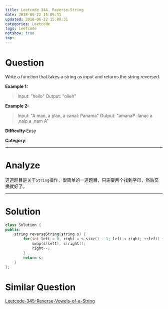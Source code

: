 ```yaml
---
title: Leetcode 344. Reverse-String
date: 2018-06-22 15:09:31
updated: 2018-06-22 15:09:31
categories: Leetcode
tags: Leetcode
notshow: true
top:
---
```


# Question

Write a function that takes a string as input and returns the string reversed.

**Example 1:**

> Input: "hello"
> Output: "olleh"

**Example 2:**
> Input: "A man, a plan, a canal: Panama"
> Output: "amanaP :lanac a ,nalp a ,nam A"

**Difficulty**:Easy

**Category**:

<!--more-->
******

# Analyze

这道题目是关于`String`操作，很简单的一道题目，只需要两个找到字母，然后交换就好了。
******

# Solution

```cpp
class Solution {
public:
    string reverseString(string s) {
        for(int left = 0, right = s.size() - 1; left < right; ++left) {
            swap(s[left], s[right]);
            right--;
        }
        return s;
    }
};
```

# Similar Question

[Leetcode-345-Reverse-Vowels-of-a-String](../Leetcode-345-Reverse-Vowels-of-a-String/)